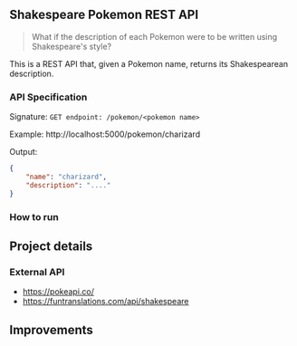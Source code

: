 ## Shakespeare Pokemon REST API
> What if the description of each Pokemon were to be written using Shakespeare's style?

This is a REST API that, given a Pokemon name, returns its Shakespearean description.

### API Specification

Signature: `GET endpoint: /pokemon/<pokemon name>`

Example: http://localhost:5000/pokemon/charizard

Output:
```json
{
	"name": "charizard",
	"description": "...."
}
```
### How to run

## Project details

### External API
- https://pokeapi.co/
- https://funtranslations.com/api/shakespeare

## Improvements
